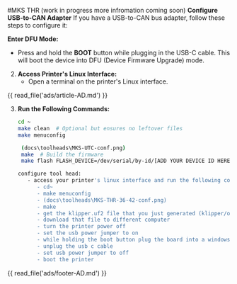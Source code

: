 #MKS THR
 (work in progress more infromation coming soon)
**Configure USB-to-CAN Adapter**
If you have a USB-to-CAN bus adapter, follow these steps to configure it:

**Enter DFU Mode:**
   - Press and hold the **BOOT** button while plugging in the USB-C cable. This will boot the device into DFU (Device Firmware Upgrade) mode.

2. **Access Printer's Linux Interface:**
   - Open a terminal on the printer's Linux interface.

{{ read_file('ads/article-AD.md') }}

3. **Run the Following Commands:**
   ```bash
   cd ~
   make clean  # Optional but ensures no leftover files
   make menuconfig

    (docs\toolheads\MKS-UTC-conf.png)
    make  # Build the firmware
    make flash FLASH_DEVICE=/dev/serial/by-id/[ADD YOUR DEVICE ID HERE]  # Flash to device

   configure tool head:
      - access your printer's linux interface and run the following commands
         - cd~
         - make menuconfig
         - (docs\toolheads\MKS-THR-36-42-conf.png)
         - make
         - get the klipper.uf2 file that you just generated (klipper/out/klipper.uf2)
         - download that file to different computer
         - turn the printer power off
         - set the usb power jumper to on
         - while holding the boot button plug the board into a windows (untested on mac) computer, a folder should open, place the klipper.uf2 file you just created in this folder. the folder should close automatically
         - unplug the usb c cable
         - set usb power jumper to off
         - boot the printer

{{ read_file('ads/footer-AD.md') }}
